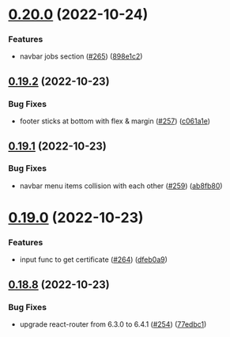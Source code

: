 # [0.20.0](https://github.com/thecyberworld/thecyberhub.org/compare/v0.19.2...v0.20.0) (2022-10-24)


### Features

* navbar jobs section ([#265](https://github.com/thecyberworld/thecyberhub.org/issues/265)) ([898e1c2](https://github.com/thecyberworld/thecyberhub.org/commit/898e1c2a646c8ed1a5e07a54c1e96febb47ba2cb))



## [0.19.2](https://github.com/thecyberworld/thecyberhub.org/compare/v0.19.1...v0.19.2) (2022-10-23)


### Bug Fixes

* footer sticks at bottom with flex & margin ([#257](https://github.com/thecyberworld/thecyberhub.org/issues/257)) ([c061a1e](https://github.com/thecyberworld/thecyberhub.org/commit/c061a1e2d567e0eafe5972a3debf425f1a8053df))



## [0.19.1](https://github.com/thecyberworld/thecyberhub.org/compare/v0.19.0...v0.19.1) (2022-10-23)


### Bug Fixes

* navbar menu items collision with each other ([#259](https://github.com/thecyberworld/thecyberhub.org/issues/259)) ([ab8fb80](https://github.com/thecyberworld/thecyberhub.org/commit/ab8fb802663121705581f6d52a0b31bb4192a3ad))



# [0.19.0](https://github.com/thecyberworld/thecyberhub.org/compare/v0.18.8...v0.19.0) (2022-10-23)


### Features

* input func to get certificate ([#264](https://github.com/thecyberworld/thecyberhub.org/issues/264)) ([dfeb0a9](https://github.com/thecyberworld/thecyberhub.org/commit/dfeb0a9cf824e85be87eeb6c47839e23c4e171d2))



## [0.18.8](https://github.com/thecyberworld/thecyberhub.org/compare/v0.18.7...v0.18.8) (2022-10-23)


### Bug Fixes

* upgrade react-router from 6.3.0 to 6.4.1 ([#254](https://github.com/thecyberworld/thecyberhub.org/issues/254)) ([77edbc1](https://github.com/thecyberworld/thecyberhub.org/commit/77edbc12bbfe8443806df770f4c16650d0795d79))



